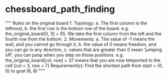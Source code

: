 # chessboard_path_finding
""" Rules on the original board
    1. Topology:
        a. The first column is the leftmost,
        b. the first row is the bottom row of the board.
            e.g. the_original_board[0, 3] = 55. We take the first column from the left and the fourth row from the bottom.
    2. Movements:
        a. The value of -1 means the wall, and you cannot go through it,
        b. the value of 0 means freedom, and you can go in any direction,
        c. values that are greater than 0 mean 'jumping off', you can jump when you step on those positions.
            e.g. the_original_board[col, row] = 37 means that you are now teleported to the cell [col = 3, row = 7]
    Requirement(s):
    Find the shortest path from start = (0, 0) to goal (8, 8)
"""
